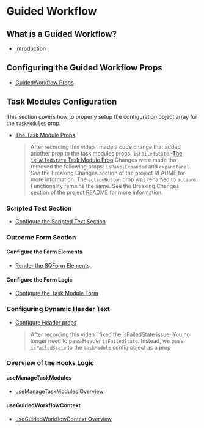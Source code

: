 # Guided Workflow

## What is a Guided Workflow?

- [Introduction](https://www.loom.com/share/f52f92f67f4c40c4914d165370da60e1)

## Configuring the Guided Workflow Props

- [GuidedWorkflow Props](https://www.loom.com/share/f2ec1470214940a18513b5afe094b496)

## Task Modules Configuration

This section covers how to properly setup the configuration object array for the `taskModules` prop.

- [The Task Module Props](https://www.loom.com/share/ca6de9ff9cfc4faba4d500e8c244c5d9)
  > After recording this video I made a code change that added another prop to the task modules props, `isFailedState` -[The `isFailedState` Task Module Prop](https://www.loom.com/share/5a636e9ca7884bcf9697b00ba7f09da2)
  > Changes were made that removed the following props: `isPanelExpanded` and `expandPanel`. See the Breaking Changes section of the project README for more information.
  > The `actionButton` prop was renamed to `actions`. Functionality remains the same. See the Breaking Changes section of the project README for more information.


### Scripted Text Section

- [Configure the Scripted Text Section](https://www.loom.com/share/015a426f0a5049048e15354e6a1e6770)

### Outcome Form Section

#### Configure the Form Elements

- [Render the SQForm Elements](https://www.loom.com/share/d2065106d14e4669b6fbb65803c8f218)

#### Configure the Form Logic

- [Configure the Task Module Form](https://www.loom.com/share/7eb8774982f1448cb7db961993071a44)

### Configuring Dynamic Header Text

- [Configure Header props](https://www.loom.com/share/081d95bd4abf4396b8d6e8f4948c2887)
  > After recording this video I fixed the isFailedState issue. You no longer need to pass Header `isFailedState`. Instead, we pass `isFailedState` to the `taskModule` config object as a prop

### Overview of the Hooks Logic

#### useManageTaskModules

- [useManageTaskModules Overview](https://www.loom.com/share/8c0debbd75fa408591c403eea688d323)

#### useGuidedWorkflowContext

- [useGuidedWorkflowContext Overview](https://www.loom.com/share/8888fdec6778415080b3cb5efde40d69)
